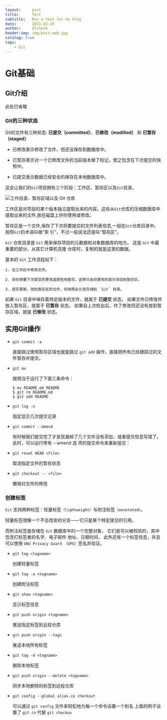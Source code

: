 ```yaml
---
layout:     post
title:      Test
subtitle:   Run a test for my blog
date:       2021-03-19
author:     dlchen4
header-img: img/post-web.jpg
catalog: true
tags:
    - Git
---
```


# Git基础

## Git介绍

此处已省略

### Git的三种状态

Git的文件有三种状态: **已提交（committed）**、**已修改（modified）** 和 **已暂存（staged）**

* 已修改表示修改了文件，但还没保存到数据库中。

* 已暂存表示对一个已修改文件的当前版本做了标记，使之包含在下次提交的快照中。

* 已提交表示数据已经安全的保存在本地数据库中。

这会让我们的`Git`项目拥有三个阶段：工作区、暂存区以及`Git`目录。

![工作目录、暂存区域以及 Git 仓库](https://s3.ax1x.com/2020/12/14/rnRdBD.md.png)

工作区是对项目的某个版本独立提取出来的内容。这些从`Git`仓库的压缩数据库中提取出来的文件,放在磁盘上供你使用或修改。

暂存区是一个文件,保存了下次将要提交的文件列表信息,一般在`Git`仓库目录中。按照`Git`的术语叫做“索 引”，不过一般说法还是叫“暂存区”。

`Git` 仓库目录是 `Git` 用来保存项目的元数据和对象数据库的地方。 这是 `Git` 中最重要的部分，从其它计算机克隆 仓库时，复制的就是这里的数据。

基本的 `Git` 工作流程如下：

    1. 在工作区中修改文件。

    2. 将你想要下次提交的更改选择性地暂存，这样只会将更改的部分添加到暂存区。 

    3. 提交更新，找到暂存区的文件，将快照永久性存储到 `Git` 目录。 

如果 `Git` 目录中保存着特定版本的文件，就属于 **已提交** 状态。 如果文件已修改并放入暂存区，就属于 **已暂存** 状态。 如果自上次检出后，作了修改但还没有放到暂存区域，就是 **已修改** 状态。

## 实用Git操作

* `git commit -a` 

    直接跳过使用暂存区域也就是跳过 `git add` 操作，直接把所有已经跟踪过的文件暂存并提交。

* `git mv`

    就相当于运行了下面三条命令： 
    ```shell
    $ mv README.md README 
    $ git rm README.md 
    $ git add README 
    ```
* `git log -n` 

    指定显示几次提交记录 

* `git commit --amend` 

    有时候我们提交完了才发现漏掉了几个文件没有添加，或者提交信息写错了。此时，可以运行带有 --amend 选 项的提交命令来重新提交： 

* `git reset HEAD <file>`

    取消指定文件的暂存状态

* `git checkout -- <file>`

    撤销对文件的修改

###  创建标签

`Git` 支持两种标签：轻量标签`（lightweight）`与附注标签`（annotated）`。 

轻量标签很像一个不会改变的分支——它只是某个特定提交的引用。 

而附注标签是存储在 `Git` 数据库中的一个完整对象， 它们是可以被校验的，其中包含打标签者的名字、电子邮件 地址、日期时间， 此外还有一个标签信息，并且可以使用 `GNU Privacy Guard （GPG）`签名并验证。

* `git tag <tagname>` 

    创建轻量标签

* `git tag -a <tagname>` 

    创建附注标签

* `git show <tagname>` 

    显示标签信息

* `git push origin <tagname>` 

    推送指定标签到远程仓库

* `git push origin --tags ` 

    推送本地所有标签

* `git tag -d <tagname>` 

    删除本地标签

* `git push origin --delete <tagname>` 

    同步本地删除的标签到远程仓库

* `git config --global alias.co checkout ` 

    可以通过 `git config` 文件来轻松地为每一个命令设置一个别名
    上面的例子设置了 `git co` 代替 `git checkou`

